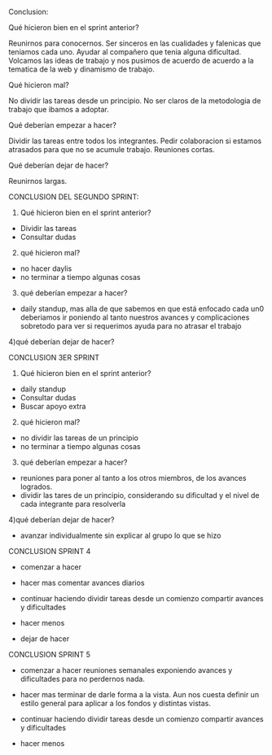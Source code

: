 Conclusion:

Qué hicieron bien en el sprint anterior?

Reunirnos para conocernos.
Ser sinceros en las cualidades y falenicas que teniamos cada uno.
Ayudar al compañero que tenia alguna dificultad.
Volcamos las ideas de trabajo y nos pusimos de acuerdo de acuerdo a la tematica de la web y dinamismo de trabajo.


Qué hicieron mal?

No dividir las tareas desde un principio.
No ser claros de la metodologia de trabajo que ibamos a adoptar.


Qué deberían empezar a hacer? 

Dividir las tareas entre todos los integrantes.
Pedir colaboracion si estamos atrasados para que no se acumule trabajo.
Reuniones cortas.



Qué deberían dejar de hacer?

Reunirnos largas. 

CONCLUSION DEL SEGUNDO SPRINT:

1) Qué hicieron bien en el sprint anterior?

* Dividir las tareas
* Consultar dudas


2) qué hicieron mal?
* no hacer daylis
* no terminar a tiempo algunas cosas


3) qué deberían empezar a hacer? 
* daily standup, mas alla de que sabemos en que está enfocado cada un0
deberiamos ir poniendo al tanto nuestros avances y complicaciones sobretodo para 
ver si requerimos ayuda para no atrasar el trabajo



4)qué deberían dejar de hacer?

CONCLUSION 3ER SPRINT

1) Qué hicieron bien en el sprint anterior?

* daily standup
* Consultar dudas
* Buscar apoyo extra


2) qué hicieron mal?
* no dividir las tareas de un principio
* no terminar a tiempo algunas cosas


3) qué deberían empezar a hacer? 

* reuniones para poner al tanto a los otros miembros, de los avances logrados.
* dividir las tares de un principio, considerando su dificultad y el nivel de cada integrante para resolverla

4)qué deberían dejar de hacer?

* avanzar individualmente sin explicar al grupo lo que se hizo

CONCLUSION SPRINT 4

* comenzar a hacer


* hacer mas 
comentar avances diarios


* continuar haciendo
dividir tareas desde un comienzo
compartir avances y dificultades


* hacer menos



* dejar de hacer


CONCLUSION SPRINT 5

* comenzar a hacer
reuniones semanales exponiendo avances y dificultades para no perdernos nada.

* hacer mas 
terminar de darle forma a la vista. Aun nos cuesta definir un estilo general para aplicar a los fondos y distintas vistas.

* continuar haciendo
    dividir tareas desde un comienzo
    compartir avances y dificultades

* hacer menos







